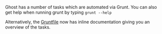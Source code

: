 Ghost has a number of tasks which are automated via Grunt. You can also get help when running grunt by typing `grunt --help`

Alternatively, the [Gruntfile](https://github.com/TryGhost/Ghost/blob/master/Gruntfile.js) now has inline documentation giving you an overview of the tasks.